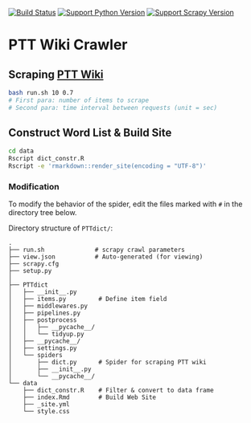 [![Build Status](https://travis-ci.org/liao961120/PTT-scrapy.svg?branch=master)](https://travis-ci.org/liao961120/PTT-scrapy)
[![Support Python Version](https://img.shields.io/badge/Python-3.6-blue.svg)](https://www.python.org/)
[![Support Scrapy Version](https://img.shields.io/badge/scrapy-1.5-orange.svg)](https://docs.scrapy.org/)


# PTT Wiki Crawler

## Scraping [PTT Wiki](http://zh.pttpedia.wikia.com/wiki/)

```bash
bash run.sh 10 0.7
# First para: number of items to scrape
# Second para: time interval between requests (unit = sec)
```

## Construct Word List & Build Site
```bash
cd data
Rscript dict_constr.R
Rscript -e 'rmarkdown::render_site(encoding = "UTF-8")'
```

### Modification

To modify the behavior of the spider,
edit the files marked with `#` in the directory tree below.

Directory structure of `PTTdict/`: 
```
.
├── run.sh              # scrapy crawl parameters
├── view.json           # Auto-generated (for viewing)
├── scrapy.cfg
├── setup.py
│
├── PTTdict
│   ├── __init__.py
│   ├── items.py         # Define item field
│   ├── middlewares.py
│   ├── pipelines.py
│   ├── postprocess
│   │   ├── __pycache__/
│   │   └── tidyup.py
│   ├── __pycache__/
│   ├── settings.py
│   └── spiders
│       ├── dict.py      # Spider for scraping PTT wiki
│       ├── __init__.py
│       └── __pycache__/
└── data
    ├── dict_constr.R    # Filter & convert to data frame
    ├── index.Rmd        # Build Web Site
    ├── _site.yml
    └── style.css
```

